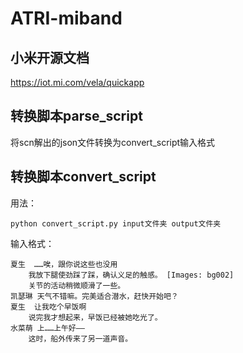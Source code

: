 # ATRI-miband
## 小米开源文档
<https://iot.mi.com/vela/quickapp>

## 转换脚本parse_script
将scn解出的json文件转换为convert_script输入格式

## 转换脚本convert_script
用法：

 	python convert_script.py input文件夹 output文件夹

输入格式：

	夏生	……唉，跟你说这些也没用
		我放下腿使劲踩了踩，确认义足的触感。 [Images: bg002]
		关节的活动稍微顺滑了一些。
	凯瑟琳	天气不错嘛。完美适合潜水，赶快开始吧？
	夏生	让我吃个早饭啊
		说完我才想起来，早饭已经被她吃光了。
	水菜萌	上……上午好——
		这时，船外传来了另一道声音。
